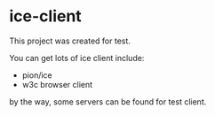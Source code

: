 # ice-client

This project was created for test.

You can get lots of ice client include:

- pion/ice
- w3c browser client

by the way, some servers can be found for test client.


